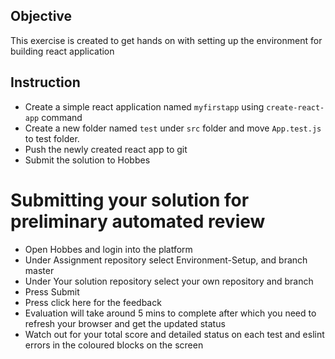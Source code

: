 ## Objective
This exercise is created to get hands on with setting up the environment for building react application

## Instruction
- Create a simple react application named `myfirstapp` using `create-react-app` command
- Create a new folder named `test` under `src` folder and move `App.test.js` to test folder. 
- Push the newly created react app to git
- Submit the solution to Hobbes

# Submitting your solution for preliminary automated review
- Open Hobbes and login into the platform
- Under Assignment repository select Environment-Setup, and branch master
- Under Your solution repository select your own repository and branch
- Press Submit
- Press click here for the feedback
- Evaluation will take around 5 mins to complete after which you need to refresh your browser and get the updated status
- Watch out for your total score and detailed status on each test and eslint errors in the coloured blocks on the screen

